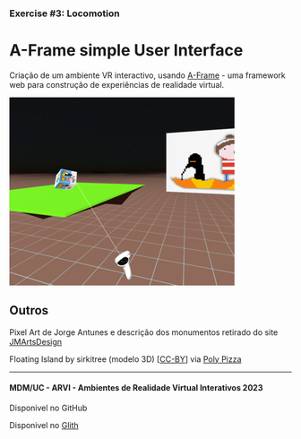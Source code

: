 ### Exercise #3: Locomotion

# A-Frame simple User Interface

Criação de um ambiente VR interactivo, usando [A-Frame](https://aframe.io) - uma framework web para construção de experiências de realidade virtual.

![image](image.png)

## Outros

Pixel Art de Jorge Antunes e descrição dos monumentos retirado do site [JMArtsDesign](https://www.pixilart.com/jmartsdesign)

Floating Island by sirkitree (modelo 3D) [[CC-BY](https://creativecommons.org/licenses/by/3.0/)] via [Poly Pizza](https://poly.pizza/m/eEz9hdknXOi)

---

#### MDM/UC - ARVI - Ambientes de Realidade Virtual Interativos 2023

Disponivel no GitHub

Disponivel no [Glith](https://glitch.com/~exercise-3-locomotion-main)
